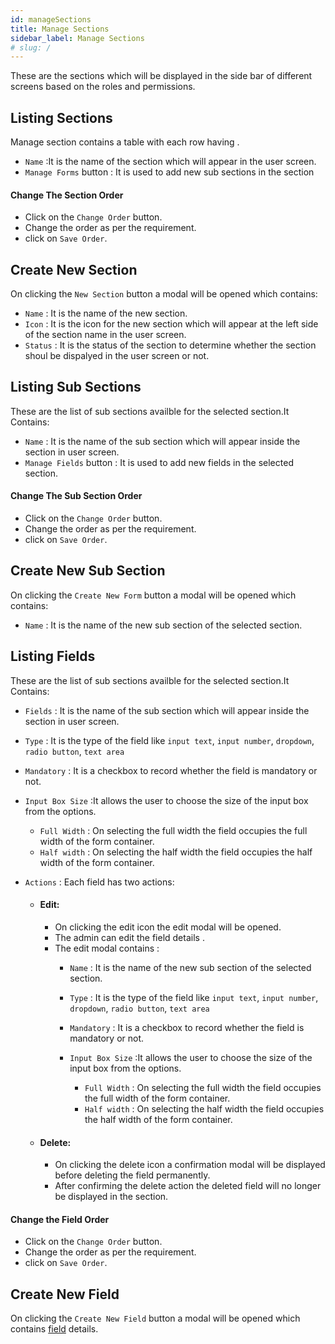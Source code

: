 ```yaml
---
id: manageSections
title: Manage Sections
sidebar_label: Manage Sections
# slug: /
---
```


These are the sections which will be displayed in the side bar of different screens based on the roles and permissions.

## Listing Sections

Manage section contains a table with each row having .

- `Name` :It is the name of the section which will appear in the user screen.
- `Manage Forms` button : It is used to add new sub sections in the section

#### Change The Section Order

- Click on the `Change Order` button.
- Change the order as per the requirement.
- click on `Save Order`.

## Create New Section

On clicking the `New Section` button a modal will be opened which contains:

- `Name` : It is the name of the new section.
- `Icon` : It is the icon for the new section which will appear at the left side of the section name in the user screen.
- `Status` : It is the status of the section to determine whether the section shoul be dispalyed in the user screen or not.

## Listing Sub Sections

These are the list of sub sections availble for the selected section.It Contains:

- `Name` : It is the name of the sub section which will appear inside the section in user screen.
- `Manage Fields` button : It is used to add new fields in the selected section.

#### Change The Sub Section Order

- Click on the `Change Order` button.
- Change the order as per the requirement.
- click on `Save Order`.

## Create New Sub Section

On clicking the `Create New Form` button a modal will be opened which contains:

- `Name` : It is the name of the new sub section of the selected section.

## Listing Fields

These are the list of sub sections availble for the selected section.It Contains:

- `Fields` : It is the name of the sub section which will appear inside the section in user screen.
- `Type` : It is the type of the field like `input text`, `input number`, `dropdown`, `radio button`, `text area`
- `Mandatory` : It is a checkbox to record whether the field is mandatory or not.
- `Input Box Size` :It allows the user to choose the size of the input box from the options.
  - `Full Width` : On selecting the full width the field occupies the full width of the form container.
  - `Half width` : On selecting the half width the field occupies the half width of the form container.
- `Actions` : Each field has two actions:

  - #### Edit:

    - On clicking the edit icon the edit modal will be opened.
    - The admin can edit the field details .
    - The edit modal contains :
      - `Name` : It is the name of the new sub section of the selected section.

      - `Type` : It is the type of the field like `input text`, `input number`, `dropdown`, `radio button`, `text area`
      - `Mandatory` : It is a checkbox to record whether the field is mandatory or not.
      - `Input Box Size` :It allows the user to choose the size of the input box from the options.

        - `Full Width` : On selecting the full width the field occupies the full width of the form container.
        - `Half width` : On selecting the half width the field occupies the half width of the form container.

  - #### Delete:

    - On clicking the delete icon a confirmation modal will be displayed before deleting the field permanently.
    - After confirming the delete action the deleted field will no longer be displayed in the section.

#### Change the Field Order

- Click on the `Change Order` button.
- Change the order as per the requirement.
- click on `Save Order`.

## Create New Field

On clicking the `Create New Field` button a modal will be opened which contains [field](#fields) details.
